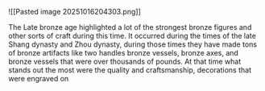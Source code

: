 ![[Pasted image 20251016204303.png]]

The Late bronze age highlighted a lot of the strongest bronze figures and other sorts of craft during this time. It occurred during the times of the late Shang dynasty and Zhou dynasty, during those times they have made tons of bronze artifacts like two handles bronze vessels, bronze axes, and bronze vessels that were over thousands of pounds. At that time what stands out the most were the quality and craftsmanship, decorations that were engraved on